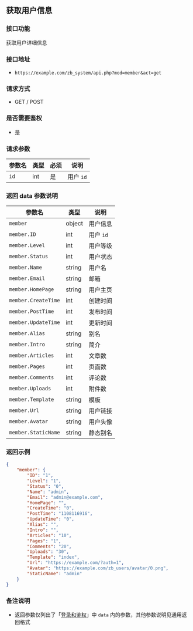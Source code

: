 ## 获取用户信息

### 接口功能
获取用户详细信息

### 接口地址
- `https://example.com/zb_system/api.php?mod=member&act=get`

### 请求方式
- GET / POST

### 是否需要鉴权
- 是

### 请求参数
| 参数名 | 类型 | 必须 | 说明 |
| ------ | ---- | ---- | ---- |
| `id`   | int  | 是   | 用户 `id` |

### 返回 data 参数说明
| 参数名 | 类型 | 说明 |
| ------ | ---- | ---- |
| `member` | object | 用户信息 |
| `member.ID` | int | 用户 `id` |
| `member.Level` | int | 用户等级 |
| `member.Status` | int | 用户状态 |
| `member.Name` | string | 用户名 |
| `member.Email` | string | 邮箱 |
| `member.HomePage` | string | 用户主页 |
| `member.CreateTime` | int | 创建时间 |
| `member.PostTime` | int | 发布时间 |
| `member.UpdateTime` | int | 更新时间 |
| `member.Alias` | string | 别名 |
| `member.Intro` | string | 简介 |
| `member.Articles` | int | 文章数 |
| `member.Pages` | int | 页面数 |
| `member.Comments` | int | 评论数 |
| `member.Uploads` | int | 附件数 |
| `member.Template` | string | 模板 |
| `member.Url` | string | 用户链接 |
| `member.Avatar` | string | 用户头像 |
| `member.StaticName` | string | 静态别名 |

### 返回示例
```json
{
    "member": {
        "ID": "1",
        "Level": "1",
        "Status": "0",
        "Name": "admin",
        "Email": "admin@example.com",
        "HomePage": "",
        "CreateTime": "0",
        "PostTime": "1108116916",
        "UpdateTime": "0",
        "Alias": "",
        "Intro": "",
        "Articles": "10",
        "Pages": "1",
        "Comments": "20",
        "Uploads": "30",
        "Template": "index",
        "Url": "https://example.com/?auth=1",
        "Avatar": "https://example.com/zb_users/avatar/0.png",
        "StaticName": "admin"
    }
}
```

### 备注说明
- 返回参数仅列出了「[登录和鉴权](books/api-05-design?id=%e9%80%9a%e7%94%a8%e8%bf%94%e5%9b%9e%e6%a0%bc%e5%bc%8f "通用返回格式")」中 `data` 内的参数，其他参数说明见通用返回格式